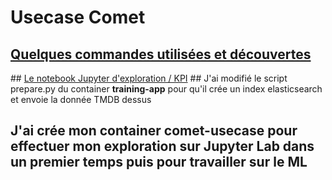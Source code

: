 # Usecase Comet

## [Quelques commandes utilisées et découvertes](commands.md)

## [Le notebook Jupyter d'exploration / KPI](Exploration.ipynb)
## J'ai modifié le script prepare.py du container **training-app** pour qu'il crée un index elasticsearch et envoie la donnée TMDB dessus

## J'ai crée mon container comet-usecase pour effectuer mon exploration sur Jupyter Lab  dans un premier temps puis pour travailler sur le ML
